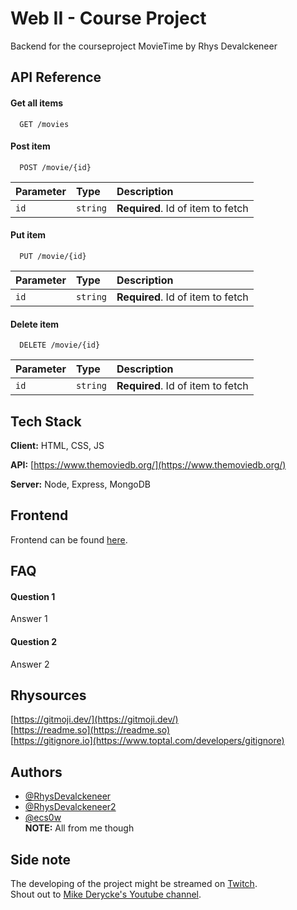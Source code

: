 # Web II - Course Project
Backend for the courseproject MovieTime by Rhys Devalckeneer

## API Reference

#### Get all items

```
  GET /movies
```

#### Post item

```
  POST /movie/{id}
```

| Parameter | Type     | Description                       |
| :-------- | :------- | :-------------------------------- |
| `id`      | `string` | **Required**. Id of item to fetch |


#### Put item 

```
  PUT /movie/{id}
```

| Parameter | Type     | Description                       |
| :-------- | :------- | :-------------------------------- |
| `id`      | `string` | **Required**. Id of item to fetch |

#### Delete item

```
  DELETE /movie/{id}
```

| Parameter | Type     | Description                       |
| :-------- | :------- | :-------------------------------- |
| `id`      | `string` | **Required**. Id of item to fetch |

## Tech Stack

**Client:** HTML, CSS, JS

**API:** [https://www.themoviedb.org/](https://www.themoviedb.org/)

**Server:** Node, Express, MongoDB  

## Frontend
Frontend can be found [here](https://github.com/EHB-MCT/web2-frontend-RhysDevalckeneer).  

## FAQ

#### Question 1

Answer 1

#### Question 2

Answer 2

## Rhysources
[https://gitmoji.dev/](https://gitmoji.dev/)   
[https://readme.so](https://readme.so)   
[https://gitignore.io](https://www.toptal.com/developers/gitignore)

## Authors

- [@RhysDevalckeneer](https://github.com/RhysDevalckeneer)
- [@RhysDevalckeneer2](https://github.com/RhysDevalckeneer2)
- [@ecs0w](https://github.com/Ecsowdus)   
**NOTE:** All from me though

## Side note
The developing of the project might be streamed on [Twitch](https://www.twitch.tv/ecs0w).   
Shout out to [Mike Derycke's Youtube channel](https://www.youtube.com/c/MikeDerycke/videos).